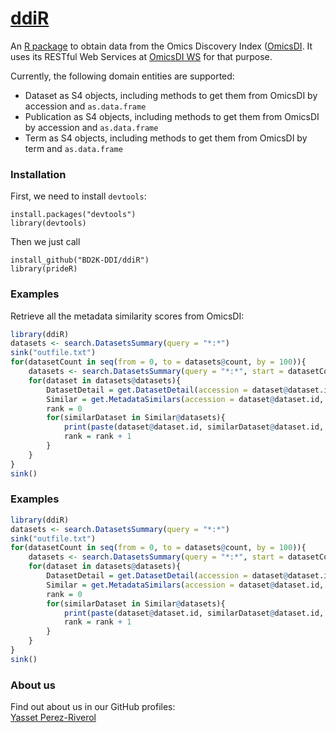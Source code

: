 [ddiR](https://github.com/BD2K-DDI/ddiR)
======

An [R package](https://github.com/BD2K-DDI/ddiR) to obtain data from the Omics Discovery Index ([OmicsDI](http://wwwdev.ebi.ac.uk/Tools/ddi/). It uses its RESTful Web Services at [OmicsDI WS](http://wwwdev.ebi.ac.uk/Tools/ddi/ws/) for that purpose.  

Currently, the following domain entities are supported:  

* Dataset as S4 objects, including methods to get them from OmicsDI by accession and `as.data.frame`  
* Publication as S4 objects, including methods to get them from OmicsDI by accession and `as.data.frame`  
* Term as S4 objects, including methods to get them from OmicsDI by term and `as.data.frame`  

### Installation  

First, we need to install `devtools`:  

    install.packages("devtools")
    library(devtools)
   
Then we just call  

    install_github("BD2K-DDI/ddiR")
    library(prideR)
### Examples     

Retrieve all the metadata similarity scores from OmicsDI:

```R
library(ddiR)
datasets <- search.DatasetsSummary(query = "*:*")
sink("outfile.txt")
for(datasetCount in seq(from = 0, to = datasets@count, by = 100)){
    datasets <- search.DatasetsSummary(query = "*:*", start = datasetCount, size = 100)
    for(dataset in datasets@datasets){
        DatasetDetail = get.DatasetDetail(accession = dataset@dataset.id, database = dataset@database)
        Similar = get.MetadataSimilars(accession = dataset@dataset.id, database = dataset@database)
        rank = 0
        for(similarDataset in Similar@datasets){
            print(paste(dataset@dataset.id, similarDataset@dataset.id, similarDataset@score, dataset@omics.type, rank))
            rank = rank + 1
        }
    }
}
sink()
```

### Examples     

```R
library(ddiR)
datasets <- search.DatasetsSummary(query = "*:*")
sink("outfile.txt")
for(datasetCount in seq(from = 0, to = datasets@count, by = 100)){
    datasets <- search.DatasetsSummary(query = "*:*", start = datasetCount, size = 100)
    for(dataset in datasets@datasets){
        DatasetDetail = get.DatasetDetail(accession = dataset@dataset.id, database = dataset@database)
        Similar = get.MetadataSimilars(accession = dataset@dataset.id, database = dataset@database)
        rank = 0
        for(similarDataset in Similar@datasets){
            print(paste(dataset@dataset.id, similarDataset@dataset.id, similarDataset@score, dataset@omics.type, rank))
            rank = rank + 1
        }
    }
}
sink()
```
### About us   

Find out about us in our GitHub profiles:  
[Yasset Perez-Riverol](https://github.com/ypriverol)  


